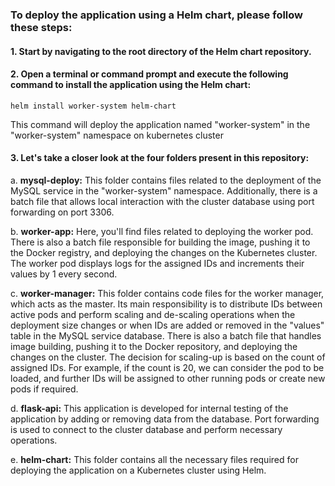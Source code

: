 ### To deploy the application using a Helm chart, please follow these steps:

#### 1. Start by navigating to the root directory of the Helm chart repository.

#### 2. Open a terminal or command prompt and execute the following command to install the application using the Helm chart:
   ```
   helm install worker-system helm-chart
   ```

   This command will deploy the application named "worker-system" in the "worker-system" namespace on kubernetes cluster

#### 3. Let's take a closer look at the four folders present in this repository:

 a. **mysql-deploy:** This folder contains files related to the deployment of the MySQL service in the "worker-system" namespace. Additionally, there is a batch file that allows local interaction with the cluster database using port forwarding on port 3306.

 b. **worker-app:** Here, you'll find files related to deploying the worker pod. There is also a batch file responsible for building the image, pushing it to the Docker registry, and deploying the changes on the Kubernetes cluster. The worker pod displays logs for the assigned IDs and increments their values by 1 every second.

 c. **worker-manager:** This folder contains code files for the worker manager, which acts as the master. Its main responsibility is to distribute IDs between active pods and perform scaling and de-scaling operations when the deployment size changes or when IDs are added or removed in the "values" table in the MySQL service database. There is also a batch file that handles image building, pushing it to the Docker repository, and deploying the changes on the cluster. The decision for scaling-up is based on the count of assigned IDs. For example, if the count is 20, we can consider the pod to be loaded, and further IDs will be assigned to other running pods or create new pods if required.

 d. **flask-api:** This application is developed for internal testing of the application by adding or removing data from the database. Port forwarding is used to connect to the cluster database and perform necessary operations.

 e. **helm-chart:** This folder contains all the necessary files required for deploying the application on a Kubernetes cluster using Helm.
